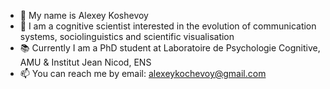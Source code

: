 
* 👋 My name is Alexey Koshevoy
* 👀 I am a cognitive scientist interested in the evolution of communication systems, sociolinguistics and scientific visualisation
* 📚 Currently I am a PhD student at Laboratoire de Psychologie Cognitive, AMU & Institut Jean Nicod, ENS
* 📫 You can reach me by email: alexeykochevoy@gmail.com


<!--
**alexeykosh/alexeykosh** is a ✨ _special_ ✨ repository because its `README.md` (this file) appears on your GitHub profile.

Here are some ideas to get you started:

- 🔭 I’m currently working on ...
- 🌱 I’m currently learning ...
- 👯 I’m looking to collaborate on ...
- 🤔 I’m looking for help with ...
- 💬 Ask me about ...
- 📫 How to reach me: ...
- 😄 Pronouns: ...
- ⚡ Fun fact: ...
-->

